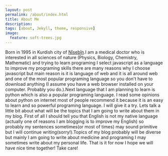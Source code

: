 ```yaml
---
layout: post
permalink: /about/index.html
title: About Me
description:
tags: [about, Jekyll, theme, responsive]
image:
  feature: soft-trees.jpg
---
```

Born in 1995 in Kurdish city of [Nîsebîn](https://en.wikipedia.org/wiki/Nusaybin).I am a medical doctor who is interested in all sciences of nature (Physics, Biology, Chemistry, Mathematic) and trying to learn programing I select javascript as a language to improve my programing skills there are many reasons why I choose javascript but main reason is it is language of web and it is all around web and one of the most popular programing language so you don't have to download anything (I assume you have a web browser installed on your computer. Probably you do.).Next language that I am  planning to learn is python which is also a popular programing language. I read some opinions about python on internet most of people recommend it because it is an easy to learn and so powerful programing language. I will give it a try.
Lets talk a little bit about what will be the topics that I am going to write about them in my blog. First of all I should tell you that English is not my native language (actually one of reasons I am blogging is to improve my English) so probably my sentences sometimes(or most of times) may sound primitive but I will continue writing(sorry!).Topics of my blog probably will be diverse but mainly I am going to write about medicine and programing I may sometimes write about my personal life.
That is it for now I hope we will have nice time together!
Take care!
